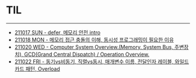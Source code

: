 # TIL
- - -

- [211017 SUN - defer, 메모리 안전 intro](./contents/211017_TIL.md)
- [211018 MON - 메모리 접근 충돌의 이해, 동시성 프로그래밍이 필요한 이유](./contents/211018_TIL.md)
- [211020 WED - Computer System Overview.(Memory, System Bus, 주변장치), GCD(Grand Central Dispatch) / Operation Overview.](./contents/211020_TIL.md)
- [211022 FRI - 동기vs비동기, 직렬vs동시, 매개변수 이름, 전달인자 레이블, 와일드 카드 패턴, Overload](./contents/211022_TIL.md)
